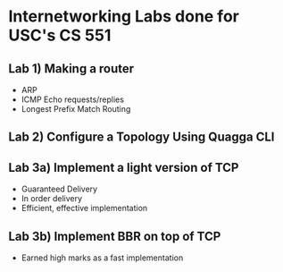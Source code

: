 # Internetworking Labs done for USC's CS 551

## Lab 1) Making a router
- ARP
- ICMP Echo requests/replies
- Longest Prefix Match Routing

## Lab 2) Configure a Topology Using Quagga CLI

## Lab 3a) Implement a light version of TCP 
- Guaranteed Delivery
- In order delivery
- Efficient, effective implementation

## Lab 3b) Implement BBR on top of TCP
- Earned high marks as a fast implementation
